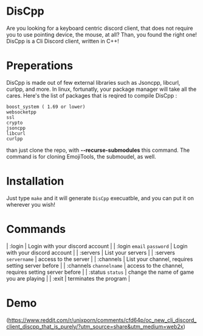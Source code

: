 # DisCpp
Are you looking for a keyboard centric discord client, that does not require you to use pointing device, the mouse, at all?  Than, you found the right one! DisCpp is a Cli Discord client, written in C++! 

# Preperations
DisCpp is made out of few external libraries such as Jsoncpp, libcurl, curlpp, and more.
In linux, fortunatly, your package manager will take all the cares.
Here's the list of packages that is reqired to compile DisCpp :
```
boost_system ( 1.69 or lower)
websocketpp
ssl
crypto
jsoncpp
libcurl
curlpp
```
than just clone the repo, with **--recurse-submodules** this command. The command is for cloning EmojiTools, the submoudel, as well.

# Installation
Just type ```make``` and it will generate ```DisCpp``` execuatble, and you can put it on wherever you wish!

# Commands
| :login | Login with your discord account |
| :login ```email``` ```password``` | Login with your discord account |
| :servers | List your servers |
| :servers ```servername``` | access to the server |
| :channels | List your channel, requires setting server before |
| :channels ```channelname``` | access to the channel, requires setting server before |
| :status ```status``` | change the name of game you are playing |
| :exit | terminates the program |


# Demo
(https://www.reddit.com/r/unixporn/comments/cfd64p/oc_new_cli_discord_client_discpp_that_is_purely/?utm_source=share&utm_medium=web2x)
